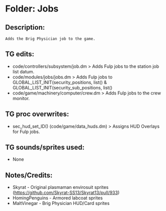 # Folder: Jobs

## Description:

	Adds the Brig Physician job to the game.

## TG edits:

- code/controllers/subsystem/job.dm > Adds Fulp jobs to the station job list datum.
- code/modules/jobs/jobs.dm > Adds Fulp jobs to GLOBAL_LIST_INIT(security_positions, list() & GLOBAL_LIST_INIT(security_sub_positions, list()
- code/game/machinery/computer/crew.dm > Adds Fulp jobs to the crew monitor.

## TG proc overwrites:

- sec_hud_set_ID() (code/game/data_huds.dm) > Assigns HUD Overlays for Fulp jobs.

## TG sounds/sprites used:

- None

## Notes/Credits:

- Skyrat - Original plasmaman envirosuit sprites (https://github.com/Skyrat-SS13/Skyrat13/pull/933)
- HomingPenguins - Armored labcoat sprites
- MaltVinegar - Brig Physician HUD/Card sprites
